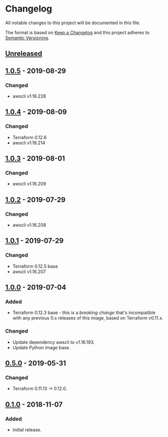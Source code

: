 # Changelog
All notable changes to this project will be documented in this file.

The format is based on [Keep a Changelog](http://keepachangelog.com/en/1.0.0/)
and this project adheres to [Semantic Versioning](http://semver.org/spec/v2.0.0.html).

## [Unreleased]

## [1.0.5] - 2019-08-29
### Changed
- awscli v1.16.228

## [1.0.4] - 2019-08-09
### Changed
- Terraform 0.12.6
- awscli v1.16.214

## [1.0.3] - 2019-08-01
### Changed
- awscli v1.16.209

## [1.0.2] - 2019-07-29
### Changed
- awscli v1.16.208

## [1.0.1] - 2019-07-29
### Changed
- Terraform 0.12.5 base 
- awscli v1.16.207

## [1.0.0] - 2019-07-04
### Added
- Terraform 0.12.3 base - this is a *breaking change* that's incompatible with
    any previous 0.x releases of this image, based on Terraform v0.11.x.

### Changed
- Update dependency awscli to v1.16.193.
- Update Python image base.

## [0.5.0] - 2019-05-31
### Changed
- Terraform 0.11.13 -> 0.12.0.

## [0.1.0] - 2018-11-07
### Added
- Initial release.

[Unreleased]: https://github.com/pagerinc/docker-terraform/compare/1.0.5...HEAD
[1.0.5]: https://github.com/pagerinc/docker-terraform/compare/1.0.4...1.0.5
[1.0.4]: https://github.com/pagerinc/docker-terraform/compare/1.0.3...1.0.4
[1.0.3]: https://github.com/pagerinc/docker-terraform/compare/1.0.2...1.0.3
[1.0.2]: https://github.com/pagerinc/docker-terraform/compare/1.0.1...1.0.2
[1.0.1]: https://github.com/pagerinc/docker-terraform/compare/1.0.0...1.0.3
[1.0.0]: https://github.com/pagerinc/docker-terraform/compare/0.5.0...1.0.0
[0.5.0]: https://github.com/pagerinc/docker-terraform/compare/0.1.0...0.5.0
[0.1.0]: https://github.com/pagerinc/docker-terraform/compare/df2265e...0.1.0
